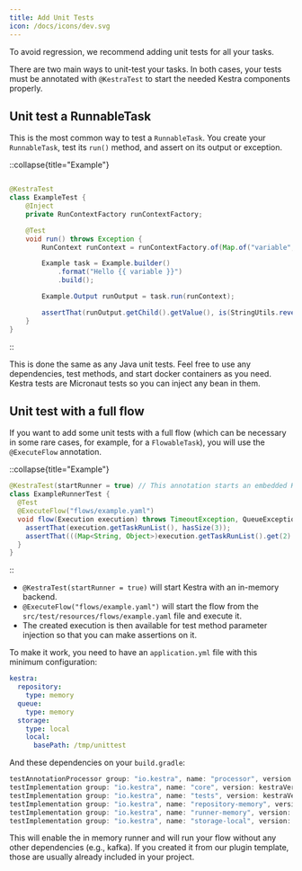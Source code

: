 ```yaml
---
title: Add Unit Tests
icon: /docs/icons/dev.svg
---
```


To avoid regression, we recommend adding unit tests for all your tasks.

There are two main ways to unit-test your tasks. In both cases, your tests must be annotated with `@KestraTest` to start the needed Kestra components properly.

## Unit test a RunnableTask

This is the most common way to test a `RunnableTask`. You create your `RunnableTask`, test its `run()` method, and assert on its output or exception.

::collapse{title="Example"}

```java

@KestraTest
class ExampleTest {
    @Inject
    private RunContextFactory runContextFactory;

    @Test
    void run() throws Exception {
        RunContext runContext = runContextFactory.of(Map.of("variable", "John Doe"));

        Example task = Example.builder()
            .format("Hello {{ variable }}")
            .build();

        Example.Output runOutput = task.run(runContext);

        assertThat(runOutput.getChild().getValue(), is(StringUtils.reverse("Hello John Doe")));
    }
}
```
::

This is done the same as any Java unit tests. Feel free to use any dependencies, test methods, and start docker containers as you need.
Kestra tests are Micronaut tests so you can inject any bean in them.


## Unit test with a full flow

If you want to add some unit tests with a full flow (which can be necessary in some rare cases, for example, for a `FlowableTask`), you will use the `@ExecuteFlow` annotation.

::collapse{title="Example"}
```java
@KestraTest(startRunner = true) // This annotation starts an embedded Kestra for tests
class ExampleRunnerTest {
  @Test
  @ExecuteFlow("flows/example.yaml")
  void flow(Execution execution) throws TimeoutException, QueueException {
    assertThat(execution.getTaskRunList(), hasSize(3));
    assertThat(((Map<String, Object>)execution.getTaskRunList().get(2).getOutputs().get("child")).get("value"), is("task-id"));
  }
}
```
::

- `@KestraTest(startRunner = true)` will start Kestra with an in-memory backend.
- `@ExecuteFlow("flows/example.yaml")` will start the flow from the `src/test/resources/flows/example.yaml` file and execute it.
- The created execution is then available for test method parameter injection so that you can make assertions on it.

To make it work, you need to have an `application.yml` file with this minimum configuration:

```yaml
kestra:
  repository:
    type: memory
  queue:
    type: memory
  storage:
    type: local
    local:
      basePath: /tmp/unittest
```

And these dependencies on your `build.gradle`:
```groovy
testAnnotationProcessor group: "io.kestra", name: "processor", version: kestraVersion
testImplementation group: "io.kestra", name: "core", version: kestraVersion
testImplementation group: "io.kestra", name: "tests", version: kestraVersion
testImplementation group: "io.kestra", name: "repository-memory", version: kestraVersion
testImplementation group: "io.kestra", name: "runner-memory", version: kestraVersion
testImplementation group: "io.kestra", name: "storage-local", version: kestraVersion
```

This will enable the in memory runner and will run your flow without any other dependencies (e.g., kafka).
If you created it from our plugin template, those are usually already included in your project.